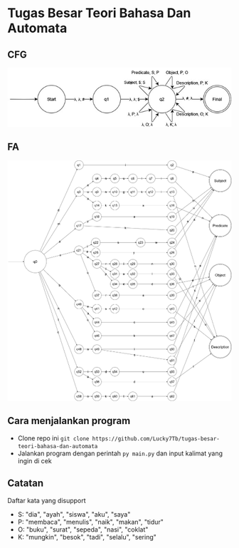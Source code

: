 # Tugas Besar Teori Bahasa Dan Automata

## CFG <br>
![](https://github.com/Lucky7Tb/tugas-besar-teori-bahasa-dan-automata/blob/master/CFG.jpg)

## FA <br>
![](https://github.com/Lucky7Tb/tugas-besar-teori-bahasa-dan-automata/blob/master/FA.jpg)

## Cara menjalankan program
- Clone repo ini `git clone https://github.com/Lucky7Tb/tugas-besar-teori-bahasa-dan-automata`
- Jalankan program dengan perintah `py main.py` dan input kalimat yang ingin di cek

## Catatan
Daftar kata yang disupport
- S: "dia", "ayah", "siswa", "aku", "saya"
- P: "membaca", "menulis", "naik", "makan", "tidur"
- O: "buku", "surat", "sepeda", "nasi", "coklat"
- K: "mungkin", "besok", "tadi", "selalu", "sering"
